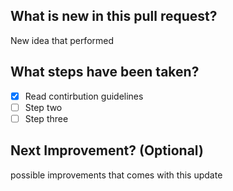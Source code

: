 ## What is new in this pull request?
New idea that performed

## What steps have been taken?
- [x] Read contirbution guidelines
- [ ] Step two
- [ ] Step three

## Next Improvement? (Optional)
possible improvements that comes with this update
